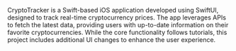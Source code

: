 CryptoTracker is a Swift-based iOS application developed using SwiftUI, designed to track real-time cryptocurrency prices. The app leverages APIs to fetch the latest data, providing users with up-to-date information on their favorite cryptocurrencies. While the core functionality follows tutorials, this project includes additional UI changes to enhance the user experience. 
